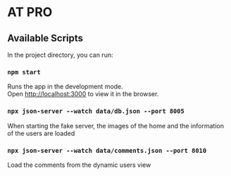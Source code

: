 # AT PRO

## Available Scripts

In the project directory, you can run:

### `npm start`

Runs the app in the development mode.\
Open [http://localhost:3000](http://localhost:3000) to view it in the browser.

### `npx json-server --watch data/db.json --port 8005`

When starting the fake server, the images of the home and the information of the users are loaded

### `npx json-server --watch data/comments.json --port 8010`

Load the comments from the dynamic users view